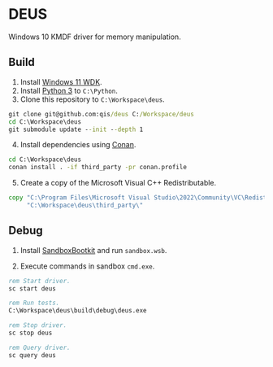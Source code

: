 # DEUS
Windows 10 KMDF driver for memory manipulation.

## Build
1. Install [Windows 11 WDK][wdk].
2. Install [Python 3][py3] to `C:\Python`.
3. Clone this repository to `C:\Workspace\deus`.

```cmd
git clone git@github.com:qis/deus C:/Workspace/deus
cd C:\Workspace\deus
git submodule update --init --depth 1
```

4. Install dependencies using [Conan][conan].

<!--
* Set the system environment variable `CONAN_USER_HOME_SHORT` to `None`.
* Upgrade pip with `python -m pip install --upgrade pip`.
* Upgrade conan with `pip install conan --upgrade`.
-->

```cmd
cd C:\Workspace\deus
conan install . -if third_party -pr conan.profile
```

5. Create a copy of the Microsoft Visual C++ Redistributable.

```cmd
copy "C:\Program Files\Microsoft Visual Studio\2022\Community\VC\Redist\MSVC\v143\vc_redist.x64.exe" ^
     "C:\Workspace\deus\third_party\"
```

## Debug
1. Install [SandboxBootkit][sandbox] and run `sandbox.wsb`.

<!--
cd C:\Program Files (x86)\Windows Kits\10\Debuggers\x64
CmDiag DevelopmentMode -On
CmDiag Debug -On -Net
windbg.exe -k net:port=50100,key=cl.ea.rt.ext,target=127.0.0.1 -v
C:\Workspace\deus\sandbox.wsb
-->

2. Execute commands in sandbox `cmd.exe`.

```cmd
rem Start driver.
sc start deus

rem Run tests.
C:\Workspace\deus\build\debug\deus.exe

rem Stop driver.
sc stop deus

rem Query driver.
sc query deus
```

[wdk]: https://learn.microsoft.com/en-us/windows-hardware/drivers/download-the-wdk
[py3]: https://www.python.org/downloads/windows/
[conan]: https://conan.io/center/
[sandbox]: https://github.com/thesecretclub/SandboxBootkit
